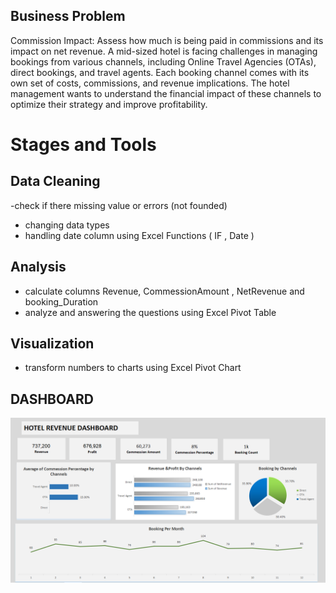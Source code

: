 


## Business Problem
 Commission Impact: Assess how much is being paid in commissions and its impact on net revenue.
 A mid-sized hotel is facing challenges in managing bookings from various channels, including Online Travel Agencies (OTAs), direct bookings, and travel agents.
 Each booking channel comes with its own set of costs, commissions, and revenue implications.
 The hotel management wants to understand the financial impact of these channels to optimize their strategy and improve profitability.
 
 # Stages and Tools
 
 ## Data Cleaning 
 
 -check if there missing value or errors (not founded)
 - changing data types
 - handling date column using Excel Functions ( IF , Date )
   
 ## Analysis
 - calculate columns Revenue, CommessionAmount , NetRevenue and booking_Duration 
 - analyze and answering the questions using Excel Pivot Table
   
 ## Visualization 
  - transform numbers to charts using Excel Pivot Chart

## DASHBOARD 
![Imege]( https://github.com/Saragamil3/Hotel_Channels_and_revenue/blob/main/%D9%84%D9%82%D8%B7%D8%A9%20%D8%A7%D9%84%D8%B4%D8%A7%D8%B4%D8%A9%202024-06-04%20124605.png)

